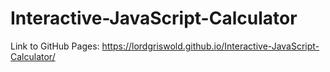 # Interactive-JavaScript-Calculator
Link to GitHub Pages: https://lordgriswold.github.io/Interactive-JavaScript-Calculator/
